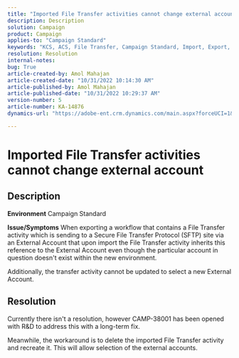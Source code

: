 ```yaml
---
title: "Imported File Transfer activities cannot change external account"
description: Description
solution: Campaign
product: Campaign
applies-to: "Campaign Standard"
keywords: "KCS, ACS, File Transfer, Campaign Standard, Import, Export, Workflow"
resolution: Resolution
internal-notes: 
bug: True
article-created-by: Amol Mahajan
article-created-date: "10/31/2022 10:14:30 AM"
article-published-by: Amol Mahajan
article-published-date: "10/31/2022 10:29:37 AM"
version-number: 5
article-number: KA-14876
dynamics-url: "https://adobe-ent.crm.dynamics.com/main.aspx?forceUCI=1&pagetype=entityrecord&etn=knowledgearticle&id=955df4cb-0459-ed11-9561-6045bd006079"

---
```

# Imported File Transfer activities cannot change external account

## Description

<b>Environment</b>
Campaign Standard


<b>Issue/Symptoms</b>
When exporting a workflow that contains a File Transfer activity which is sending to a Secure File Transfer Protocol (SFTP) site via an External Account that upon import the File Transfer activity inherits this reference to the External Account even though the particular account in question doesn't exist within the new environment.

Additionally, the transfer activity cannot be updated to select a new External Account.


## Resolution


Currently there isn't a resolution, however CAMP-38001 has been opened with R&D to address this with a long-term fix.

Meanwhile, the workaround is to delete the imported File Transfer activity and recreate it. This will allow selection of the external accounts.
